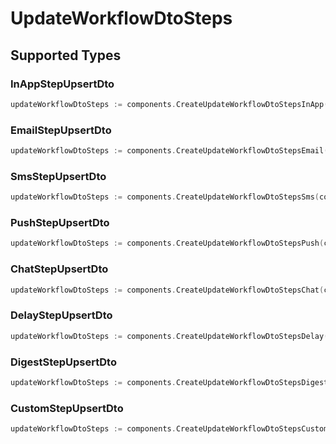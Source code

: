 # UpdateWorkflowDtoSteps


## Supported Types

### InAppStepUpsertDto

```go
updateWorkflowDtoSteps := components.CreateUpdateWorkflowDtoStepsInApp(components.InAppStepUpsertDto{/* values here */})
```

### EmailStepUpsertDto

```go
updateWorkflowDtoSteps := components.CreateUpdateWorkflowDtoStepsEmail(components.EmailStepUpsertDto{/* values here */})
```

### SmsStepUpsertDto

```go
updateWorkflowDtoSteps := components.CreateUpdateWorkflowDtoStepsSms(components.SmsStepUpsertDto{/* values here */})
```

### PushStepUpsertDto

```go
updateWorkflowDtoSteps := components.CreateUpdateWorkflowDtoStepsPush(components.PushStepUpsertDto{/* values here */})
```

### ChatStepUpsertDto

```go
updateWorkflowDtoSteps := components.CreateUpdateWorkflowDtoStepsChat(components.ChatStepUpsertDto{/* values here */})
```

### DelayStepUpsertDto

```go
updateWorkflowDtoSteps := components.CreateUpdateWorkflowDtoStepsDelay(components.DelayStepUpsertDto{/* values here */})
```

### DigestStepUpsertDto

```go
updateWorkflowDtoSteps := components.CreateUpdateWorkflowDtoStepsDigest(components.DigestStepUpsertDto{/* values here */})
```

### CustomStepUpsertDto

```go
updateWorkflowDtoSteps := components.CreateUpdateWorkflowDtoStepsCustom(components.CustomStepUpsertDto{/* values here */})
```

